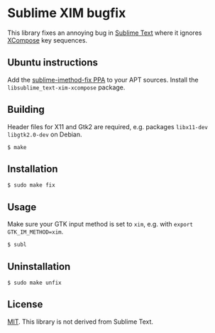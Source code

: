 Sublime XIM bugfix
==================

This library fixes an annoying bug in [Sublime Text][st] where it ignores
[XCompose][] key sequences.

[st]: http://sublimetext.com
[XCompose]: https://wiki.edubuntu.org/ComposeKey

Ubuntu instructions
-------------------

Add the [sublime-imethod-fix PPA][ppa] to your APT sources. Install
the `libsublime_text-xim-xcompose` package.

[ppa]: https://launchpad.net/~whitequark/+archive/sublime-imethod-fix/+packages

Building
--------

Header files for X11 and Gtk2 are required, e.g. packages `libx11-dev libgtk2.0-dev` on Debian.

    $ make

Installation
------------

    $ sudo make fix

Usage
-----

Make sure your GTK input method is set to `xim`, e.g. with `export GTK_IM_METHOD=xim`.

    $ subl

Uninstallation
--------------

    $ sudo make unfix

License
-------

[MIT](LICENSE.txt). This library is not derived from Sublime Text.
